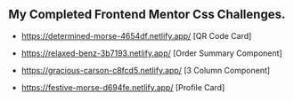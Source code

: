 ## My Completed Frontend Mentor Css Challenges. 

- https://determined-morse-4654df.netlify.app/ [QR Code Card]

- https://relaxed-benz-3b7193.netlify.app/ [Order Summary Component]

- https://gracious-carson-c8fcd5.netlify.app/ [3 Column Component]

- https://festive-morse-d694fe.netlify.app/ [Profile Card]
